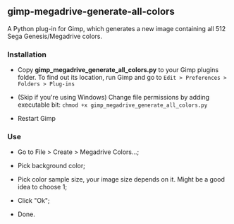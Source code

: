 gimp-megadrive-generate-all-colors
------------------------------------

A Python plug-in for Gimp, which generates a new image containing all 512 Sega Genesis/Megadrive colors.

### Installation

 - Copy **gimp_megadrive_generate_all_colors.py** to your Gimp plugins folder.  To find out
 its location, run Gimp and go to ``Edit > Preferences > Folders > Plug-ins``

 - (Skip if you're using Windows) Change file permissions by adding executable bit: ``chmod +x gimp_megadrive_generate_all_colors.py``

 - Restart Gimp

### Use

 - Go to File > Create > Megadrive Colors...;

 - Pick background color;

 - Pick color sample size, your image size depends on it. Might be a good idea to choose 1;

 - Click "Ok";

 - Done.
